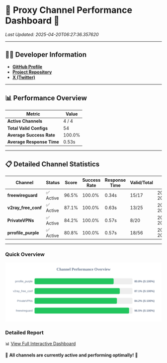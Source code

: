 # 🌟 Proxy Channel Performance Dashboard 🌟

_Last Updated: 2025-04-20T06:27:36.357620_

---

## 👩‍💻 Developer Information

- **[GitHub Profile](https://github.com/4n0nymou3)**  
- **[Project Repository](https://github.com/4n0nymou3/multi-proxy-config-fetcher)**  
- **[X (Twitter)](https://x.com/4n0nymou3)**  

---

## 📊 Performance Overview

| Metric                | Value       |
|-----------------------|-------------|
| **Active Channels**   | 4 / 4       |
| **Total Valid Configs** | 54          |
| **Average Success Rate** | 100.0%      |
| **Average Response Time** | 0.53s       |

---

## 📋 Detailed Channel Statistics

| Channel          | Status     | Score  | Success Rate | Response Time | Valid/Total | Last Success               |
|------------------|------------|--------|--------------|---------------|-------------|----------------------------|
| **freewireguard**  | ✅ Active  | 96.5%  | 100.0% | 0.34s         | 15/17       | 2025-04-20T06:27:36.355918 |
| **v2ray_free_conf**  | ✅ Active  | 87.1%  | 100.0% | 0.63s         | 13/25       | 2025-04-20T06:27:35.386364 |
| **PrivateVPNs**  | ✅ Active  | 84.2%  | 100.0% | 0.57s         | 8/20       | 2025-04-20T06:27:35.986558 |
| **prrofile_purple**  | ✅ Active  | 80.8%  | 100.0% | 0.57s         | 18/56       | 2025-04-20T06:27:34.687189 |

---

### Quick Overview
<div align="center">
  <a href="https://raw.githubusercontent.com/nullluser/NullRepo/refs/heads/main/assets/channel_stats_chart.svg">
    <img src="https://raw.githubusercontent.com/nullluser/NullRepo/refs/heads/main/assets/channel_stats_chart.svg" alt="Source Performance Statistics" width="800">
  </a>
</div>

### Detailed Report
📊 [View Full Interactive Dashboard](https://htmlpreview.github.io/?https://github.com/nullluser/NullRepo/blob/main/assets/performance_report.html)

🎉 **All channels are currently active and performing optimally!** 🎉
